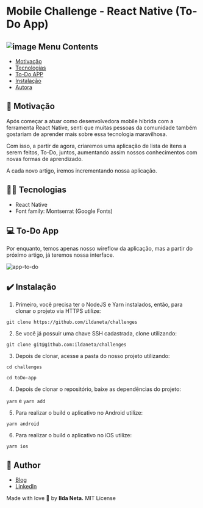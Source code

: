 # Mobile Challenge - React Native (To-Do App)

## ![image](https://user-images.githubusercontent.com/21963291/85338764-45ba2d00-b4b9-11ea-921a-d15eb692b2ea.png) Menu Contents

- [Motivação](#pushpin-motivativação)
- [Tecnologias](#woman_technologist-tecnologias)
- [To-Do APP](#computer-to-do-app)
- [Instalação](#heavy_check_mark-instalação)
- [Autora](#pencil-author)

## :pushpin: Motivação

Após começar a atuar como desenvolvedora mobile híbrida com a ferramenta React Native, senti que muitas pessoas da comunidade também gostariam de aprender mais sobre essa tecnologia maravilhosa.

Com isso, a partir de agora, criaremos uma aplicação de lista de itens a serem feitos, To-Do, juntos, aumentando assim nossos conhecimentos com novas formas de aprendizado.

A cada novo artigo, iremos incrementando nossa aplicação.

## :woman_technologist: Tecnologias

- React Native
- Font family: Montserrat (Google Fonts)

## :computer: To-Do App

Por enquanto, temos apenas nosso wireflow da aplicação, mas a partir do próximo artigo, já teremos nossa interface.

![app-to-do](https://user-images.githubusercontent.com/21963291/105416136-78c3cb00-5c18-11eb-86f6-ae76c6bcb7bc.png)

## :heavy_check_mark: Instalação

1. Primeiro, você precisa ter o NodeJS e Yarn instalados, então, para clonar o projeto via HTTPS utilize:

`git clone https://github.com/ildaneta/challenges`

2. Se você já possuir uma chave SSH cadastrada, clone utilizando:

`git clone git@github.com:ildaneta/challenges`

3. Depois de clonar, acesse a pasta do nosso projeto utilizando:

`cd challenges`

`cd toDo-app`

4. Depois de clonar o repositório, baixe as dependências do projeto:

`yarn` e `yarn add`

5. Para realizar o build o aplicativo no Android utilize:

`yarn android`

6. Para realizar o build o aplicativo no iOS utilize:

`yarn ios`

## :pencil: Author

- <a href="https://ildaneta.dev" target="_blank">Blog</a>
- <a href="https://www.linkedin.com/in/ildaneta/" target="_blank">LinkedIn</a>

Made with love :heart_decoration: by **Ilda Neta.**
MIT License
